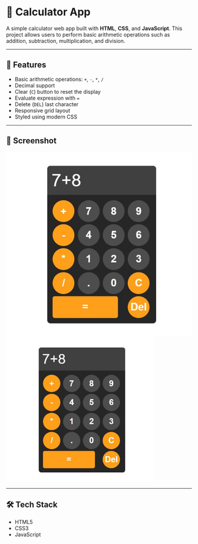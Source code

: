 # 🧮 Calculator App

A simple calculator web app built with **HTML**, **CSS**, and **JavaScript**. This project allows users to perform basic arithmetic operations such as addition, subtraction, multiplication, and division.

---

## 🚀 Features

- Basic arithmetic operations: `+`, `-`, `*`, `/`
- Decimal support
- Clear (`C`) button to reset the display
- Evaluate expression with `=`
- Delete (`DEL`) last character
- Responsive grid layout
- Styled using modern CSS

---

## 📸 Screenshot

![Calculator App Screenshot](./image/calc.JPG)
<img src="./image/calc.JPG" alt="Calculator App Screenshot" width="400"/>

---

## 🛠️ Tech Stack

- HTML5
- CSS3
- JavaScript
